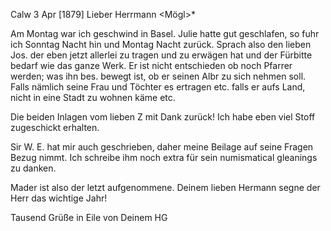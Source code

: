  Calw 3 Apr [1879]
Lieber Herrmann <Mögl>*

Am Montag war ich geschwind in Basel. Julie hatte gut geschlafen, so fuhr ich Sonntag Nacht hin und Montag Nacht zurück. Sprach also den lieben Jos. der eben jetzt allerlei zu tragen und zu erwägen hat und der Fürbitte bedarf wie das ganze Werk. Er ist nicht entschieden ob noch Pfarrer werden; was ihn bes. bewegt ist, ob er seinen Albr zu sich nehmen soll. Falls nämlich seine Frau und Töchter es ertragen etc. falls er aufs Land, nicht in eine Stadt zu wohnen käme etc.

Die beiden Inlagen vom lieben Z mit Dank zurück! Ich habe eben viel Stoff zugeschickt erhalten.

Sir W. E. hat mir auch geschrieben, daher meine Beilage auf seine Fragen Bezug nimmt. Ich schreibe ihm noch extra für sein numismatical gleanings zu danken.

Mader ist also der letzt aufgenommene. Deinem lieben Hermann segne der Herr das wichtige Jahr!

 Tausend Grüße in Eile von Deinem HG
